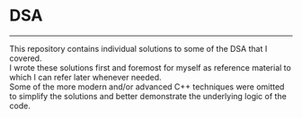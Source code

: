 # DSA
---
This repository contains individual solutions to some of the DSA that I covered.\
I wrote these solutions first and foremost for myself as reference material to which I can refer later whenever needed.\
Some of the more modern and/or advanced C++ techniques were omitted to simplify the solutions and better demonstrate the underlying logic of the code. 
